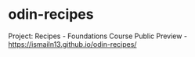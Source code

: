 # odin-recipes
Project: Recipes - Foundations Course 
Public Preview - https://ismailn13.github.io/odin-recipes/

